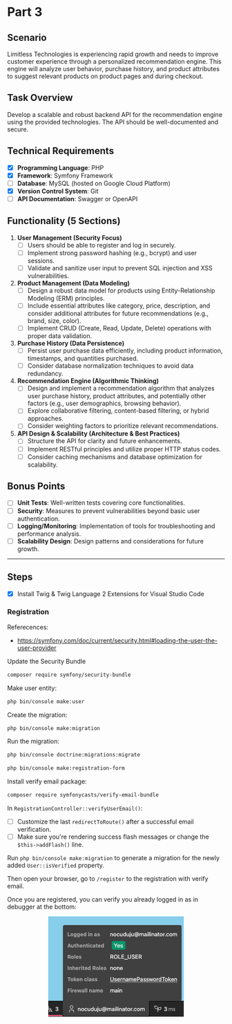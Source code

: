 # Part 3

## Scenario

Limitless Technologies is experiencing rapid growth and needs to improve customer experience through a personalized recommendation engine. This engine will analyze user behavior, purchase history, and product attributes to suggest relevant products on product pages and during checkout.

## Task Overview

Develop a scalable and robust backend API for the recommendation engine using the provided technologies. The API should be well-documented and secure.

## Technical Requirements

- [x] **Programming Language**: PHP
- [x] **Framework**: Symfony Framework
- [ ] **Database**: MySQL (hosted on Google Cloud Platform)
- [x] **Version Control System**: Git
- [ ] **API Documentation**: Swagger or OpenAPI

## Functionality (5 Sections)

1. **User Management (Security Focus)**
   - [ ] Users should be able to register and log in securely.
   - [ ] Implement strong password hashing (e.g., bcrypt) and user sessions.
   - [ ] Validate and sanitize user input to prevent SQL injection and XSS vulnerabilities.

2. **Product Management (Data Modeling)**
   - [ ] Design a robust data model for products using Entity-Relationship Modeling (ERM) principles.
   - [ ] Include essential attributes like category, price, description, and consider additional attributes for future recommendations (e.g., brand, size, color).
   - [ ] Implement CRUD (Create, Read, Update, Delete) operations with proper data validation.

3. **Purchase History (Data Persistence)**
   - [ ] Persist user purchase data efficiently, including product information, timestamps, and quantities purchased.
   - [ ] Consider database normalization techniques to avoid data redundancy.

4. **Recommendation Engine (Algorithmic Thinking)**
   - [ ] Design and implement a recommendation algorithm that analyzes user purchase history, product attributes, and potentially other factors (e.g., user demographics, browsing behavior).
   - [ ] Explore collaborative filtering, content-based filtering, or hybrid approaches.
   - [ ] Consider weighting factors to prioritize relevant recommendations.

5. **API Design & Scalability (Architecture & Best Practices)**
   - [ ] Structure the API for clarity and future enhancements.
   - [ ] Implement RESTful principles and utilize proper HTTP status codes.
   - [ ] Consider caching mechanisms and database optimization for scalability.

## Bonus Points

- [ ] **Unit Tests**: Well-written tests covering core functionalities.
- [ ] **Security**: Measures to prevent vulnerabilities beyond basic user authentication.
- [ ] **Logging/Monitoring**: Implementation of tools for troubleshooting and performance analysis.
- [ ] **Scalability Design**: Design patterns and considerations for future growth.

---

## Steps

- [x] Install Twig & Twig Language 2 Extensions for Visual Studio Code

### Registration

Referecences:

- <https://symfony.com/doc/current/security.html#loading-the-user-the-user-provider>


Update the Security Bundle

```bash
composer require symfony/security-bundle
```

Make user entity:

```bash
php bin/console make:user
```

Create the migration:

```bash
php bin/console make:migration
```

Run the migration:

```bash
php bin/console doctrine:migrations:migrate
```



```bash
php bin/console make:registration-form
```

Install verify email package:

```bash
composer require symfonycasts/verify-email-bundle
```

In `RegistrationController::verifyUserEmail()`:

- [ ] Customize the last `redirectToRoute()` after a successful email verification.
- [ ] Make sure you're rendering success flash messages or change the `$this->addFlash()` line.

Run `php bin/console make:migration` to generate a migration for the newly added `User::isVerified` property.

Then open your browser, go to `/register` to the registration with verify email.

Once you are registered, you can verify you already logged in as in debugger at the bottom:

<center>
<img src="assets/register-logged-in.png" >
</center>


